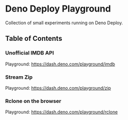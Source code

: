 # Deno Deploy Playground

Collection of small experiments running on Deno Deploy.

## Table of Contents

### Unofficial IMDB API

Playground: https://dash.deno.com/playground/imdb

### Stream Zip 

Playground: https://dash.deno.com/playground/zip

### Rclone on the browser

Playground: https://dash.deno.com/playground/rclone
